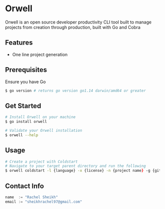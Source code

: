 # Orwell

Orwell is an open source developer productivity CLI tool built to manage projects from creation through production, built with Go and Cobra

## Features

- One line project generation

## Prerequisites

Ensure you have Go

```zsh
$ go version # returns go version go1.14 darwin/amd64 or greater
```

## Get Started

```zsh
# Install Orwell on your machine
$ go install orwell

# Validate your Orwell installation
$ orwell --help
```

## Usage

```zsh
# Create a project with Coldstart
# Navigate to your target parent directory and run the following
$ orwell coldstart -l {language} -x {license} -n {project name} -g {github repo url}
```

## Contact Info

```Go
name  := "Rachel Sheikh"
email := "sheikhrachel97@gmail.com"
```